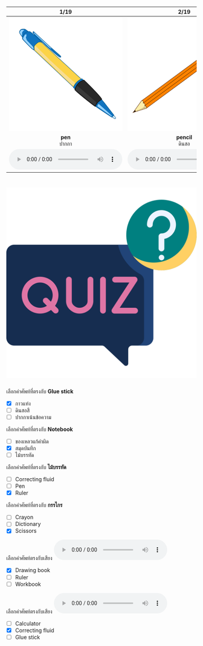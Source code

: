 <div class="carrousel">


|1/19|2/19|3/19|4/19|5/19|6/19|7/19|8/19|9/19|10/19|11/19|12/19|13/19|14/19|15/19|16/19|17/19|18/19|19/19|
| :----: | :----: | :----: | :----: | :----: | :----: | :----: | :----: | :----: | :----: | :----: | :----: | :----: | :----: | :----: | :----: | :----: | :----: | :----: |
|![](/media/img/stationary__pen.svg)|![](/media/img/stationary__pencil.svg)|![](/media/img/stationary__notebook.svg)|![](/media/img/stationary__ruler.svg)|![](/media/img/stationary__crayon.svg)|![](/media/img/stationary__scissors.svg)|![](/media/img/stationary__eraser.svg)|![](/media/img/stationary__cutter.svg)|![](/media/img/stationary__dictionary.svg)|![](/media/img/stationary__textbook.svg)|![](/media/img/stationary__colored&#x20;paper.svg)|![](/media/img/stationary__workbook.svg)|![](/media/img/stationary__drawing&#x20;book.svg)|![](/media/img/stationary__sharpener.svg)|![](/media/img/stationary__glue&#x20;stick.svg)|![](/media/img/stationary__calculator.svg)|![](/media/img/stationary__stapler.svg)|![](/media/img/stationary__highlighter.svg)|![](/media/img/stationary__correcting&#x20;fluid.svg)|
|**pen**<br>ปากกา|**pencil**<br>ดินสอ|**notebook**<br>สมุดบันทึก|**ruler**<br>ไม้บรรทัด|**crayon**<br>ดินสอสี|**scissors**<br>กรรไกร|**eraser**<br>ยางลบ|**cutter**<br>มีดคัตเตอร์|**dictionary**<br>พจนานุกรม|**textbook**<br>หนังสือเรียน|**colored paper**<br>กระดาษสี|**workbook**<br>สมุดทํางาน|**drawing book**<br>สมุดวาดภาพ|**sharpener**<br>กบเหลาดินสอ|**glue stick**<br>กาวแท่ง|**calculator**<br>เครื่องคิดเลข|**stapler**<br>เครื่องเย็บกระดาษ|**highlighter**<br>ปากกาเน้นข้อความ|**correcting fluid**<br>ของเหลวแก้คําผิด|
|![](/media/audio/pen.mp3)|![](/media/audio/pencil.mp3)|![](/media/audio/notebook.mp3)|![](/media/audio/ruler.mp3)|![](/media/audio/crayon.mp3)|![](/media/audio/scissors.mp3)|![](/media/audio/eraser.mp3)|![](/media/audio/cutter.mp3)|![](/media/audio/dictionary.mp3)|![](/media/audio/textbook.mp3)|![](/media/audio/colored&#x20;paper.mp3)|![](/media/audio/workbook.mp3)|![](/media/audio/drawing&#x20;book.mp3)|![](/media/audio/sharpener.mp3)|![](/media/audio/glue&#x20;stick.mp3)|![](/media/audio/calculator.mp3)|![](/media/audio/stapler.mp3)|![](/media/audio/highlighter.mp3)|![](/media/audio/correcting&#x20;fluid.mp3)|

</div>



# ![icon](/media/icons/quiz.svg) 

<div class=question>

 เลือกคำศัพท์ที่ตรงกับ **Glue stick**
 - [x] กาวแท่ง
 - [ ] ดินสอสี
 - [ ] ปากกาเน้นข้อความ
</div>
<div class=question>

 เลือกคำศัพท์ที่ตรงกับ **Notebook**
 - [ ] ของเหลวแก้คําผิด
 - [x] สมุดบันทึก
 - [ ] ไม้บรรทัด
</div>
<div class=question>

 เลือกคำศัพท์ที่ตรงกับ **ไม้บรรทัด**
 - [ ] Correcting fluid
 - [ ] Pen
 - [x] Ruler
</div>
<div class=question>

 เลือกคำศัพท์ที่ตรงกับ **กรรไกร**
 - [ ] Crayon
 - [ ] Dictionary
 - [x] Scissors
</div>
<div class=question>

เลือกคำศัพท์ตรงกับเสียง ![](/media/audio/drawing&#x20;book.mp3) 
 - [x] Drawing book
 - [ ] Ruler
 - [ ] Workbook
</div>

<div class=question>

เลือกคำศัพท์ตรงกับเสียง ![](/media/audio/correcting&#x20;fluid.mp3) 
 - [ ] Calculator
 - [x] Correcting fluid
 - [ ] Glue stick
</div>

